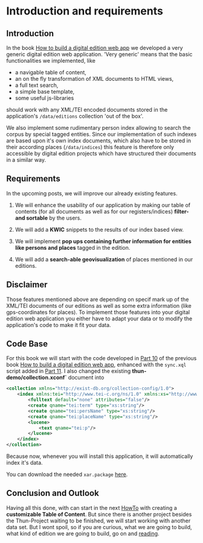 # Introduction and requirements

## Introduction

In the book [How to build a digital edition web app](../books/how-to-build-a-digital-edition-web-app/) we developed a very generic digital edition web application. 'Very generic' means that the basic functionalities we implemented, like 

* a navigable table of content, 
* an on the fly transformation of XML documents to HTML views, 
* a full text search,
* a simple base template,
* some useful js-libraries

should work with any XML/TEI encoded documents stored in the application's `/data/editions` collection 'out of the box'.

We also implement some rudimentary person index allowing to search the corpus by special tagged entities. Since our implementation of such indexes are based upon it's own index documents, which also have to be stored in their according places (`/data/indices`) this feature is therefore only accessible by digital edition projects which have structured their documents in a similar way. 

## Requirements

In the upcoming posts, we will improve our already existing features. 

1. We will enhance the usability of our application by making our table of contents (for all documents as well as for our registers/indices) **filter- and sortable** by the users. 

2. We will add a **KWIC** snippets to the results of our index based view.

3. We will implement **pop ups containing further information for entities like persons and places** tagged in the edition.

4. We will add a **search-able geovisualization** of places mentioned in our editions. 

## Disclaimer
Those features mentioned above are depending on specif mark up of the XML/TEI documents of our editions as well as some extra information (like gps-coordinates for places). To implement those features into your digital edition web application you either have to adapt your data or to modify the application's code to make it fit your data. 

## Code Base

For this book we will start with the code developed in [Part 10](../part-10-nicer-start-page) of the previous book [How to build a digital edition web app](../books/how-to-build-a-digital-edition-web-app/), enhanced with the `sync.xql` script added in [Part 11](../part-11-start-a-new-project/). I also changed the existing **thun-demo/collection.xconf`** document into 

```xml
<collection xmlns="http://exist-db.org/collection-config/1.0">
    <index xmlns:tei="http://www.tei-c.org/ns/1.0" xmlns:xs="http://www.w3.org/2001/XMLSchema">
        <fulltext default="none" attributes="false"/>
        <create qname="tei:term" type="xs:string"/>
        <create qname="tei:persName" type="xs:string"/>
        <create qname="tei:placeName" type="xs:string"/>
        <lucene>
            <text qname="tei:p"/>
        </lucene>
    </index>
</collection>
```

Because now, whenever you will install this application, it will automatically index it's data.

You can download the needed `xar.package` [here](https://github.com/csae8092/posts/raw/master/pimp-de-web-app/downloads/part-1/thun-demo-0.1.xar).

## Conclusion and Outlook

Having all this done, with can start in the next [HowTo](../) with creating a **customizable Table of Content**. But since there is another project besides the Thun-Project waiting to be finished, we will start working with another data set. But I wont spoil, so if you are curious, what we are going to build, what kind of edition we are going to build, go on and [reading](../).